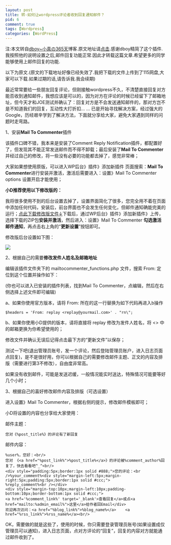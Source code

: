 ```yaml
--- 
layout: post
title: 转-如何让wordpress评论者收到回复通知邮件？
pid: 6
comment: true
tags: [Wordpress]
categories: [WordPress]
---
```

注:本文转自[dboy~小真の365天](http://www.dboy365.com/)博客.原文地址请[点击](http://www.dboy365.com/archives/611).感谢dboy精简了这个插件.我按照他的说明设置之后,邮件回复功能正常.因此才转载这篇文章.希望更多的同学能够使用上邮件回复的功能.

以下为原文.(原文的下载地址好像已经失效了.我把下载的文件上传到了115网盘,大家可以下载.如果过期的话,请告诉我.我会续期)

最近常常要给一些朋友回复评论，但刚接触wordpress不久，不清楚直接回复对方能否收到通知邮件，我想应该是可以的，因为对方在评论的时候已经留下了邮箱地址，但今天才和JOE测试并确认了：回复对方是不会发送通知邮件的，那对方岂不是不知道我们的回复，互动性大打折扣… … 已是开始寻找解决方案，经过强大的Google，历经艰辛学到了解决方法，下面就分享给大家，避免大家遇到同样的问题时走弯路。

1、安装**Mail To Commenter**插件

该插件口碑不错，我本来是安装了Comment Reply Notification插件，都配置好了，但发现其不能正常发送邮件而不得不卸载；最后安装了**Mail To Commenter** 并经过自己的修改，将一些没有必要的功能都去掉了，感觉非常棒；

大家如果想使用原版，可以进入WP后台》插件》添加新插件 页面搜索：**Mail To Commenter**进行安装并激活，激活后需要进入：设置》Mail To Commenter options 设置开启才能使用；

**小D推荐使用以下修改版的：**

我将很多使用不到的后台设置去掉了，设置界面简化了很多，您完全用不着在页面中添加任何代码，安装后，前台界面也不会发生任何变化，但邮件通知确能完美的运行；[点此下载修改版文件↓](http://u.115.com/file/f088944be8)下载后，通过WP后台》插件》添加新插件》上传，选择下载的ZIP包**安装并激活**，然后进入：设置》Mail To Commenter **勾选激活邮件通知**，再点击右上角的“**更新设置**”按钮即可。

修改版后台设置如下图：

![](http://upts5a.blu.livefilestore.com/y1peu-Vj9PLra375KQoYydCSohOfYEc12d4Kln7nu1d_L6ZF29CKWUE_2speN4j5LbL2J9-hjqzPCb7hv3B_MAXDw/Mail%20to%20Commenter%E4%BF%AE%E6%94%B9%E7%89%88.png)

2、根据自己的需要**修改发件人姓名及邮箱地址**

编辑该插件文件夹下的 mailtocommenter_functions.php 文件，搜索 From: 定位到这个位置并操作如下：

(你也可以进入已安装的插件列表，找到Mail To Commenter，点编辑，然后在右侧选择上述文件即可编辑)

a、如果你使用官方版本，请将 From: 所在的这一行替换为如下代码再进入b操作

    $headers = 'From: replay <replay@yourmail.com>' . "rn\";

b、如果你使用小D提供的版本，请将直接将 replay 修改为发件人姓名，将 &lt;&gt; 中的邮箱更换为你希望使用的；

修改文件并确认无误后记得点击最下方的“更新文件”以保存；

测试一下吧(退出管理员账号，发一个评论，然后登陆管理员账户，进入日志页面点回复)，是不是很好用，你可以根据自己的需要修改邮件主题、正文的内容及排版（需要进行第3不修改），自由度非常高。

如果没有收到邮件，可能是发送迟缓，一般情况能实时送达，特殊情况可能要等好几个小时；

3、根据自己的喜好修改邮件内容及排版（可选设置）

进入设置》Mail To Commenter，根据右侧的提示，修改邮件模板即可；

小D将设置的内容也分享给大家使用：

邮件主题：

    您对《%post_title%》的评论有了新回复

邮件内容：
    
    %user%，您好：<br/>
    您对 《<a href="%post_link%">%post_title%</a>》的评论被%comment_author%回复了，快去看看吧^_^<br/>
    <div style="padding:5px;border:1px solid #888;">您的评论：<br />%your_comment%<div style="margin-left:5px;margin-right:5px;padding:5px;border:1px solid #ccc;">
    %reply_comment%<br /></div>
    <div style="margin-top:10px;margin-left:10px;padding-bottom:10px;border-bottom:1px solid #ccc;">
    <a href='%comment_link%' target='_blank'>查看回复</a>或点<a href="mailto:%admin_email%">这里</a>给作者回Email</div>
    欢迎再次访问：<a href="%blog_link%">%blog_name%</a>    <a href="%rss_link%">%rss_name%</a><br/>

OK，需要做的就是这些了，使用的时候，你只需要登录管理员账号(如果设置成仅管理员可以通知)，进入日志页面，点对方评论的“回复”，回复的内容对方就能通过邮件收到了。
